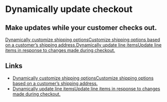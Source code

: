 # Dynamically update checkout

## Make updates while your customer checks out.

[Dynamically customize shipping optionsCustomize shipping options based on a
customer’s shipping
address.](https://docs.stripe.com/payments/checkout/custom-shipping-options)[Dynamically
update line itemsUpdate line items in response to changes made during
checkout.](https://docs.stripe.com/payments/checkout/dynamically-update-line-items)

## Links

- [Dynamically customize shipping optionsCustomize shipping options based on a
customer’s shipping
address.](https://docs.stripe.com/payments/checkout/custom-shipping-options)
- [Dynamically update line itemsUpdate line items in response to changes made
during
checkout.](https://docs.stripe.com/payments/checkout/dynamically-update-line-items)